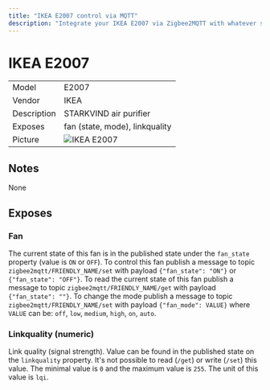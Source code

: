 ```yaml
---
title: "IKEA E2007 control via MQTT"
description: "Integrate your IKEA E2007 via Zigbee2MQTT with whatever smart home infrastructure you are using without the vendors bridge or gateway."
---
```


<!-- !!!! -->
<!-- ATTENTION: This file is auto-generated through docgen! -->
<!-- You can only edit the "## Notes"-Section. -->
<!-- !!!! -->

# IKEA E2007

|     |     |
|-----|-----|
| Model | E2007  |
| Vendor  | IKEA  |
| Description | STARKVIND air purifier |
| Exposes | fan (state, mode), linkquality |
| Picture | ![IKEA E2007](https://psi-4ward.github.io/zigbee2mqtt.io/images/devices/E2007.jpg) |


## Notes

None



## Exposes

### Fan 
The current state of this fan is in the published state under the `fan_state` property (value is `ON` or `OFF`).
To control this fan publish a message to topic `zigbee2mqtt/FRIENDLY_NAME/set` with payload `{"fan_state": "ON"}` or `{"fan_state": "OFF"}`.
To read the current state of this fan publish a message to topic `zigbee2mqtt/FRIENDLY_NAME/get` with payload `{"fan_state": ""}`.
To change the mode publish a message to topic `zigbee2mqtt/FRIENDLY_NAME/set` with payload `{"fan_mode": VALUE}` where `VALUE` can be: `off`, `low`, `medium`, `high`, `on`, `auto`.

### Linkquality (numeric)
Link quality (signal strength).
Value can be found in the published state on the `linkquality` property.
It's not possible to read (`/get`) or write (`/set`) this value.
The minimal value is `0` and the maximum value is `255`.
The unit of this value is `lqi`.


